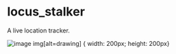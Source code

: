 # locus_stalker

A live location tracker.

![image](https://user-images.githubusercontent.com/72974832/141783302-882f8e76-42a2-4801-ace0-af911a9ba758.png)
img[alt=drawing] { width: 200px; height: 200px}
